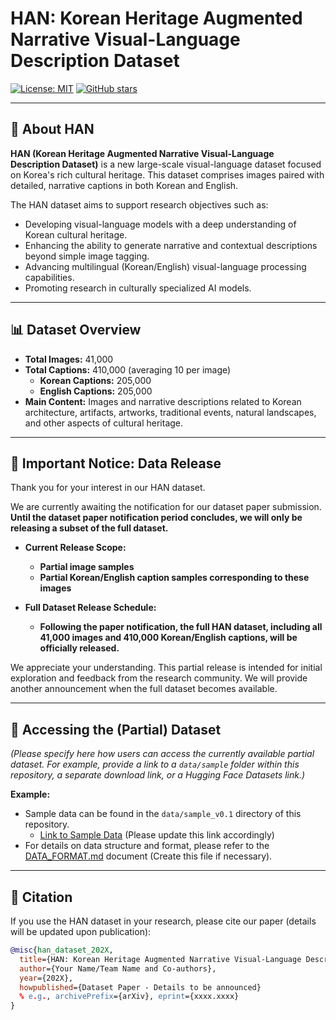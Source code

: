 # HAN: Korean Heritage Augmented Narrative Visual-Language Description Dataset

[![License: MIT](https://img.shields.io/badge/License-MIT-yellow.svg)](https://opensource.org/licenses/MIT) <!-- Replace with your actual license -->
[![GitHub stars](https://img.shields.io/github/stars/92piglets-chapels/HAN.svg?style=social&label=Star&maxAge=2592000)](https://github.com/92piglets-chapels/HAN/stargazers)

---

## 🌟 About HAN

**HAN (Korean Heritage Augmented Narrative Visual-Language Description Dataset)** is a new large-scale visual-language dataset focused on Korea's rich cultural heritage. This dataset comprises images paired with detailed, narrative captions in both Korean and English.

The HAN dataset aims to support research objectives such as:
*   Developing visual-language models with a deep understanding of Korean cultural heritage.
*   Enhancing the ability to generate narrative and contextual descriptions beyond simple image tagging.
*   Advancing multilingual (Korean/English) visual-language processing capabilities.
*   Promoting research in culturally specialized AI models.

---

## 📊 Dataset Overview

*   **Total Images:** 41,000
*   **Total Captions:** 410,000 (averaging 10 per image)
    *   **Korean Captions:** 205,000
    *   **English Captions:** 205,000
*   **Main Content:** Images and narrative descriptions related to Korean architecture, artifacts, artworks, traditional events, natural landscapes, and other aspects of cultural heritage.

---

## 📢 Important Notice: Data Release

Thank you for your interest in our HAN dataset.

We are currently awaiting the notification for our dataset paper submission. **Until the dataset paper notification period concludes, we will only be releasing a subset of the full dataset.**

*   **Current Release Scope:**
    *   **Partial image samples**
    *   **Partial Korean/English caption samples corresponding to these images**

*   **Full Dataset Release Schedule:**
    *   **Following the paper notification, the full HAN dataset, including all 41,000 images and 410,000 Korean/English captions, will be officially released.**

We appreciate your understanding. This partial release is intended for initial exploration and feedback from the research community. We will provide another announcement when the full dataset becomes available.

---

## 💾 Accessing the (Partial) Dataset

*(Please specify here how users can access the currently available partial dataset. For example, provide a link to a `data/sample` folder within this repository, a separate download link, or a Hugging Face Datasets link.)*

**Example:**
*   Sample data can be found in the `data/sample_v0.1` directory of this repository.
    *   [Link to Sample Data](./data/sample_v0.1) (Please update this link accordingly)
*   For details on data structure and format, please refer to the [DATA_FORMAT.md](./DATA_FORMAT.md) document (Create this file if necessary).

---

## 📜 Citation

If you use the HAN dataset in your research, please cite our paper (details will be updated upon publication):

```bibtex
@misc{han_dataset_202X,
  title={HAN: Korean Heritage Augmented Narrative Visual-Language Description Dataset},
  author={Your Name/Team Name and Co-authors},
  year={202X},
  howpublished={Dataset Paper - Details to be announced}
  % e.g., archivePrefix={arXiv}, eprint={xxxx.xxxx}
}

